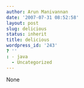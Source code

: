 ```yaml
---
author: Arun Manivannan
date: '2007-07-31 08:52:58'
layout: post
slug: delicious
status: inherit
title: delicious
wordpress_id: '243'
? ''
: - java
  - Uncategorized
---
```


None


